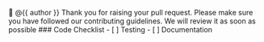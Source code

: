  👋 @{{ author }}
            Thank you for raising your pull request.
            Please make sure you have followed our contributing guidelines. We will review it as soon as possible
            ### Code Checklist
              - [ ] Testing
              - [ ] Documentation

